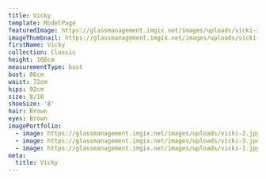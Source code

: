```yaml
---
title: Vicky
template: ModelPage
featuredImage: https://glassmanagement.imgix.net/images/uploads/vicki-3.jpeg
imageThumbnail: https://glassmanagement.imgix.net/images/uploads/vicki-1.jpg
firstName: Vicky
collection: Classic
height: 166cm
measurementType: bust
bust: 86cm
waist: 72cm
hips: 92cm
size: 8/10
shoeSize: '8'
hair: Brown
eyes: Brown
imagePortfolio:
  - image: https://glassmanagement.imgix.net/images/uploads/vicki-2.jpg
  - image: https://glassmanagement.imgix.net/images/uploads/vicki-3.jpeg
  - image: https://glassmanagement.imgix.net/images/uploads/vicki-1.jpg
meta:
  title: Vicky
---
```


